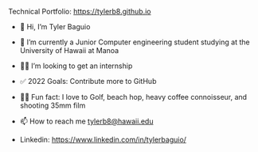 Technical Portfolio: https://tylerb8.github.io

- 👋 Hi, I’m Tyler Baguio
- 👀 I’m currently a Junior Computer engineering student studying at the University of Hawaii at Manoa
- 🤙🏼 I’m looking to get an internship
- ✅ 2022 Goals: Contribute more to GitHub
- 🏌🏽 Fun fact: I love to Golf, beach hop, heavy coffee connoisseur, and shooting 35mm film
- 📫 How to reach me tylerb8@hawaii.edu

- Linkedin: https://www.linkedin.com/in/tylerbaguio/

<!---
tylerb8/tylerb8 is a ✨ special ✨ repository because its `README.md` (this file) appears on your GitHub profile.
You can click the Preview link to take a look at your changes.
--->
